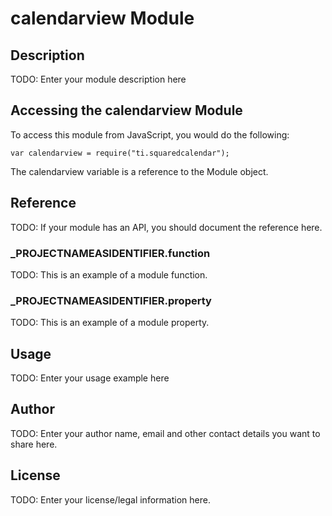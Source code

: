# calendarview Module

## Description

TODO: Enter your module description here

## Accessing the calendarview Module

To access this module from JavaScript, you would do the following:

	var calendarview = require("ti.squaredcalendar");

The calendarview variable is a reference to the Module object.	

## Reference

TODO: If your module has an API, you should document
the reference here.

### ___PROJECTNAMEASIDENTIFIER__.function

TODO: This is an example of a module function.

### ___PROJECTNAMEASIDENTIFIER__.property

TODO: This is an example of a module property.

## Usage

TODO: Enter your usage example here

## Author

TODO: Enter your author name, email and other contact
details you want to share here. 

## License

TODO: Enter your license/legal information here.
